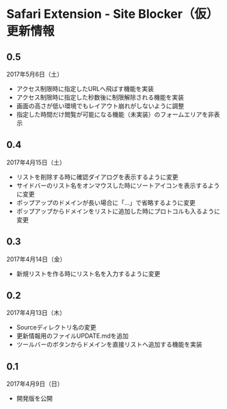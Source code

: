 # Safari Extension - Site Blocker（仮） 更新情報

## 0.5
2017年5月6日（土）
- アクセス制限時に指定したURLへ飛ばす機能を実装
- アクセス制限時に指定した秒数後に制限解除される機能を実装
- 画面の高さが低い環境でもレイアウト崩れがしないように調整
- 指定した時間だけ閲覧が可能になる機能（未実装）のフォームエリアを非表示

## 0.4
2017年4月15日（土）
- リストを削除する時に確認ダイアログを表示するように変更
- サイドバーのリスト名をオンマウスした時にソートアイコンを表示するように変更
- ポップアップのドメインが長い場合に「…」で省略するように変更
- ポップアップからドメインをリストに追加した時にプロトコルも入るように変更

## 0.3
2017年4月14日（金）
- 新規リストを作る時にリスト名を入力するように変更

## 0.2
2017年4月13日（木）
- Sourceディレクトリ名の変更
- 更新情報用のファイルUPDATE.mdを追加
- ツールバーのボタンからドメインを直接リストへ追加する機能を実装

## 0.1
2017年4月9日（日）
- 開発版を公開